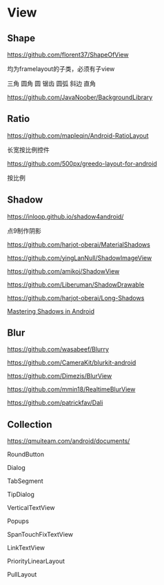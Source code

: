 # View

## Shape

https://github.com/florent37/ShapeOfView

均为framelayout的子类，必须有子view

三角 圆角 圆 锯齿 圆弧 斜边 直角

https://github.com/JavaNoober/BackgroundLibrary



## Ratio

https://github.com/mapleqin/Android-RatioLayout

长宽按比例控件

https://github.com/500px/greedo-layout-for-android

按比例



## Shadow

https://inloop.github.io/shadow4android/

点9制作阴影



https://github.com/harjot-oberai/MaterialShadows

https://github.com/yingLanNull/ShadowImageView

https://github.com/amikoj/ShadowView

https://github.com/Liberuman/ShadowDrawable



https://github.com/harjot-oberai/Long-Shadows



[Mastering Shadows in Android](https://medium.com/android-news/mastering-shadows-in-android-e883ad2c9d5b)

## Blur

https://github.com/wasabeef/Blurry

https://github.com/CameraKit/blurkit-android

https://github.com/Dimezis/BlurView

https://github.com/mmin18/RealtimeBlurView

https://github.com/patrickfav/Dali

## Collection

https://qmuiteam.com/android/documents/

RoundButton

Dialog

TabSegment

TipDialog

VerticalTextView

Popups

SpanTouchFixTextView

LinkTextView

PriorityLinearLayout

PullLayout
